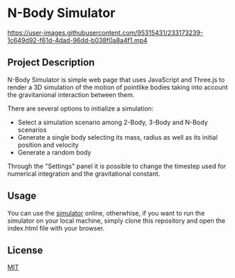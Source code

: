 # N-Body Simulator

https://user-images.githubusercontent.com/95315431/233173239-1c649d92-f61d-4dad-96dd-b038f0a8a4f1.mp4

## Project Description

N-Body Simulator is simple web page that uses JavaScript and Three.js to render a 3D simulation of the motion of pointlike bodies taking into account the gravitanional interaction between them. 

There are several options to initialize a simulation:

- Select a simulation scenario among 2-Body, 3-Body and N-Body scenarios
- Generate a single body selecting its mass, radius as well as its initial position and velocity
- Generate a random body

Through the "Settings" panel it is possible to change the timestep used for numerical integration and the gravitational constant.

## Usage

You can use the [simulator](https://htmlpreview.github.io/?https://github.com/SlowWave/n_body_simulator/blob/main/src/index.html) online, otherwhise, if you want to run the simulator on your local machine, simply clone this repository and open the index.html file with your browser.

## License

[MIT](https://choosealicense.com/licenses/mit/)
